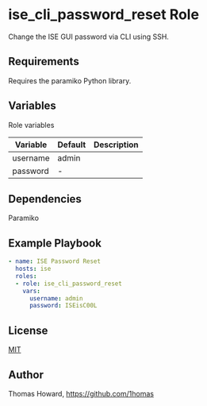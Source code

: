 # ise_cli_password_reset Role

Change the ISE GUI password via CLI using SSH.

## Requirements

Requires the paramiko Python library.

## Variables

Role variables

| Variable | Default | Description |
| -------- | ------- | ----------- |
| username | admin   |             |
| password | -       |             |


## Dependencies

Paramiko

## Example Playbook

```yaml
- name: ISE Password Reset
  hosts: ise
  roles:
  - role: ise_cli_password_reset
    vars:
      username: admin
      password: ISEisC00L
```

## License

[MIT](https://mit-license.org/)

## Author

Thomas Howard, <https://github.com/1homas>
